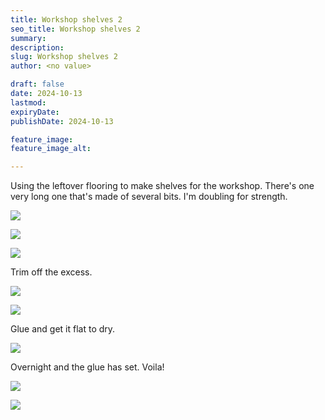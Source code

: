 ```yaml
---
title: Workshop shelves 2
seo_title: Workshop shelves 2
summary:
description:
slug: Workshop shelves 2
author: <no value>

draft: false
date: 2024-10-13
lastmod:
expiryDate:
publishDate: 2024-10-13

feature_image:
feature_image_alt:

---
```

Using the leftover flooring to make shelves for the workshop. There's one very long one that's made of several bits.
I'm doubling for strength.

![](/images/1179.jpeg)

![](/images/1187.jpeg)

![](/images/1188.jpeg)

Trim off the excess.

![](/images/1189.jpeg)

![](/images/1190.jpeg)

Glue and get it flat to dry.

![](/images/1206.jpeg)

Overnight and the glue has set. Voila!

![](/images/1208.jpeg)

![](/images/1209.jpeg)
